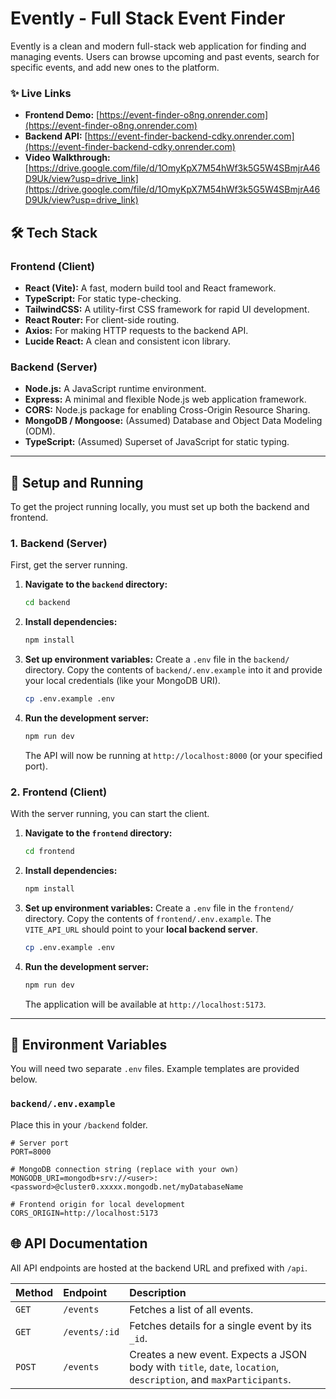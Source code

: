 # Evently - Full Stack Event Finder

Evently is a clean and modern full-stack web application for finding and managing events. Users can browse upcoming and past events, search for specific events, and add new ones to the platform.

### ✨ Live Links

* **Frontend Demo:** [https://event-finder-o8ng.onrender.com](https://event-finder-o8ng.onrender.com)
* **Backend API:** [https://event-finder-backend-cdky.onrender.com](https://event-finder-backend-cdky.onrender.com)
* **Video Walkthrough:**[https://drive.google.com/file/d/1OmyKpX7M54hWf3k5G5W4SBmjrA46D9Uk/view?usp=drive_link](https://drive.google.com/file/d/1OmyKpX7M54hWf3k5G5W4SBmjrA46D9Uk/view?usp=drive_link)



## 🛠️ Tech Stack

### Frontend (Client)

* **React (Vite):** A fast, modern build tool and React framework.
* **TypeScript:** For static type-checking.
* **TailwindCSS:** A utility-first CSS framework for rapid UI development.
* **React Router:** For client-side routing.
* **Axios:** For making HTTP requests to the backend API.
* **Lucide React:** A clean and consistent icon library.

### Backend (Server)

* **Node.js:** A JavaScript runtime environment.
* **Express:** A minimal and flexible Node.js web application framework.
* **CORS:** Node.js package for enabling Cross-Origin Resource Sharing.
* **MongoDB / Mongoose:** (Assumed) Database and Object Data Modeling (ODM).
* **TypeScript:** (Assumed) Superset of JavaScript for static typing.

---

## 🚀 Setup and Running

To get the project running locally, you must set up both the backend and frontend.

### 1. Backend (Server)

First, get the server running.

1.  **Navigate to the `backend` directory:**
    ```sh
    cd backend
    ```
2.  **Install dependencies:**
    ```sh
    npm install
    ```
3.  **Set up environment variables:**
    Create a `.env` file in the `backend/` directory. Copy the contents of `backend/.env.example` into it and provide your local credentials (like your MongoDB URI).
    ```sh
    cp .env.example .env
    ```
4.  **Run the development server:**
    ```sh
    npm run dev
    ```
    The API will now be running at `http://localhost:8000` (or your specified port).

### 2. Frontend (Client)

With the server running, you can start the client.

1.  **Navigate to the `frontend` directory:**
    ```sh
    cd frontend
    ```
2.  **Install dependencies:**
    ```sh
    npm install
    ```
3.  **Set up environment variables:**
    Create a `.env` file in the `frontend/` directory. Copy the contents of `frontend/.env.example`. The `VITE_API_URL` should point to your **local backend server**.
    ```sh
    cp .env.example .env
    ```
4.  **Run the development server:**
    ```sh
    npm run dev
    ```
    The application will be available at `http://localhost:5173`.

---

## 🔑 Environment Variables

You will need two separate `.env` files. Example templates are provided below.

### `backend/.env.example`
Place this in your `/backend` folder.

```.env.example
# Server port
PORT=8000

# MongoDB connection string (replace with your own)
MONGODB_URI=mongodb+srv://<user>:<password>@cluster0.xxxxx.mongodb.net/myDatabaseName

# Frontend origin for local development
CORS_ORIGIN=http://localhost:5173

```

## 🌐 API Documentation

All API endpoints are hosted at the backend URL and prefixed with `/api`.

| Method | Endpoint | Description |
| :--- | :--- | :--- |
| `GET` | `/events` | Fetches a list of all events. |
| `GET` | `/events/:id` | Fetches details for a single event by its `_id`. |
| `POST` | `/events` | Creates a new event. Expects a JSON body with `title`, `date`, `location`, `description`, and `maxParticipants`. |
